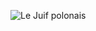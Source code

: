![Le Juif polonais](https://upload.wikimedia.org/wikipedia/commons/thumb/9/98/Vincent_van_Gogh_-_Wheatfield_under_thunderclouds_-_Google_Art_Project.jpg/500px-Vincent_van_Gogh_-_Wheatfield_under_thunderclouds_-_Google_Art_Project.jpg)
